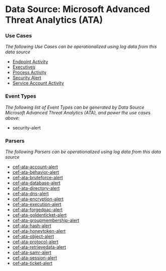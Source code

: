 Data Source: Microsoft Advanced Threat Analytics (ATA)
======================================================

### Use Cases

_The following Use Cases can be operationalized using log data from this data source_

* [Endpoint Activity](usecase_endpoint_activity.md)
* [Executives](usecase_executives.md)
* [Process Activity](usecase_process_activity.md)
* [Security Alert](usecase_security_alert.md)
* [Service Account Activity](usecase_service_account_activity.md)


### Event Types

_The following list of Event Types can be generated by Data Source Microsoft Advanced Threat Analytics (ATA), and power the use cases above:_

- security-alert


### Parsers

_The following Parsers can be operationalized using log data from this data source_

* [cef-ata-account-alert](parserContent_cef-ata-account-alert.md)
* [cef-ata-behavior-alert](parserContent_cef-ata-behavior-alert.md)
* [cef-ata-bruteforce-alert](parserContent_cef-ata-bruteforce-alert.md)
* [cef-ata-database-alert](parserContent_cef-ata-database-alert.md)
* [cef-ata-directory-alert](parserContent_cef-ata-directory-alert.md)
* [cef-ata-dns-alert](parserContent_cef-ata-dns-alert.md)
* [cef-ata-encryption-alert](parserContent_cef-ata-encryption-alert.md)
* [cef-ata-execution-alert](parserContent_cef-ata-execution-alert.md)
* [cef-ata-forgedpac-alert](parserContent_cef-ata-forgedpac-alert.md)
* [cef-ata-goldenticket-alert](parserContent_cef-ata-goldenticket-alert.md)
* [cef-ata-groupmembership-alert](parserContent_cef-ata-groupmembership-alert.md)
* [cef-ata-hash-alert](parserContent_cef-ata-hash-alert.md)
* [cef-ata-honeytoken-alert](parserContent_cef-ata-honeytoken-alert.md)
* [cef-ata-object-alert](parserContent_cef-ata-object-alert.md)
* [cef-ata-protocol-alert](parserContent_cef-ata-protocol-alert.md)
* [cef-ata-retrievedata-alert](parserContent_cef-ata-retrievedata-alert.md)
* [cef-ata-samr-alert](parserContent_cef-ata-samr-alert.md)
* [cef-ata-session-alert](parserContent_cef-ata-session-alert.md)
* [cef-ata-ticket-alert](parserContent_cef-ata-ticket-alert.md)

